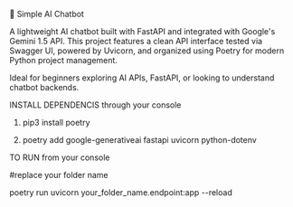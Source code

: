 🤖 Simple AI Chatbot

A lightweight AI chatbot built with FastAPI and integrated with Google's Gemini 1.5 API. This project features a clean API interface tested via Swagger UI, powered by Uvicorn, and organized using Poetry for modern Python project management.

Ideal for beginners exploring AI APIs, FastAPI, or looking to understand chatbot backends.

INSTALL DEPENDENCIS through your console

1. pip3 install poetry

2. poetry add google-generativeai fastapi uvicorn python-dotenv

TO RUN from your console

#replace your folder name 

poetry run uvicorn your_folder_name.endpoint:app --reload
